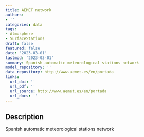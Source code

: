 ```yaml
---
title: AEMET network
authors:
- ''
categories: data
tags:
- Atmosphere
- SurfaceStations
draft: false
featured: false
date: '2023-03-01'
lastmod: '2023-03-01'
summary: Spanish automatic meteorological stations network
model_repository: ''
data_repository: http://www.aemet.es/en/portada
links:
  url_doi: ''
  url_pdf: ''
  url_source: http://www.aemet.es/en/portada
  url_docs: ''
---
```


## Description

Spanish automatic meteorological stations network

